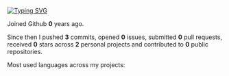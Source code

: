 [![Typing SVG](https://readme-typing-svg.demolab.com?font=source+code+pro&size=25&duration=2500&pause=500&color=4EF702&multiline=true&width=435&height=100&lines=hello+there%2C+i'm+shivam;cse+freshie+%40+kiit)](https://git.io/typing-svg)

Joined Github **0** years ago.

Since then I pushed **3** commits, opened **0** issues, submitted **0** pull requests, received **0** stars across **2** personal projects and contributed to **0** public repositories.

Most used languages across my projects:


